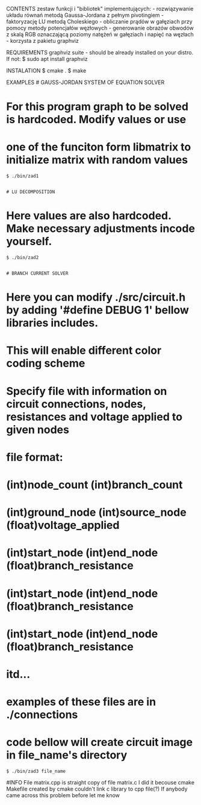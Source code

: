 CONTENTS
  zestaw funkcji i "bibliotek" implementujących:
    - rozwiązywanie układu równań metodą Gaussa-Jordana z pełnym pivotingiem
    - faktoryzację LU metodą Choleskiego
    - obliczanie prądów w gałęziach przy pomocy metody potencjałów węzłowych
    - generowanie obrazów obwodów z skalą RGB oznaczającą poziomy natężeń
      w gałęziach i napięć na węzłach - korzysta z pakietu graphviz


REQUIREMENTS
  graphviz suite - should be already installed on your distro. If not:
    $ sudo apt install graphviz


INSTALATION
  $ cmake .
  $ make


EXAMPLES
    # GAUSS-JORDAN SYSTEM OF EQUATION SOLVER
  # For this program graph to be solved is hardcoded. Modify values or use
  #  one of the funciton form libmatrix to initialize matrix with random values
    $ ./bin/zad1


    # LU DECOMPOSITION
  # Here values are also hardcoded. Make necessary adjustments incode yourself.
    $ ./bin/zad2


    # BRANCH CURRENT SOLVER
  # Here you can modify ./src/circuit.h by adding '#define DEBUG 1' bellow libraries includes.
  # This will enable different color coding scheme
  # Specify file with information on circuit connections, nodes, resistances and voltage applied to given nodes
  # file format:
  #   (int)node_count (int)branch_count
  #   (int)ground_node (int)source_node (float)voltage_applied
  #   (int)start_node (int)end_node (float)branch_resistance
  #   (int)start_node (int)end_node (float)branch_resistance
  #   (int)start_node (int)end_node (float)branch_resistance
  #  itd...
  # 
  # examples of these files are in ./connections
  # 
  # code bellow will create circuit image in file_name's directory
    $ ./bin/zad3 file_name




#INFO
  File matrix.cpp is straight copy of file matrix.c
  I did it becouse cmake Makefile created by cmake couldn't link c library to cpp file(?)
  If anybody came across this problem before let me know
